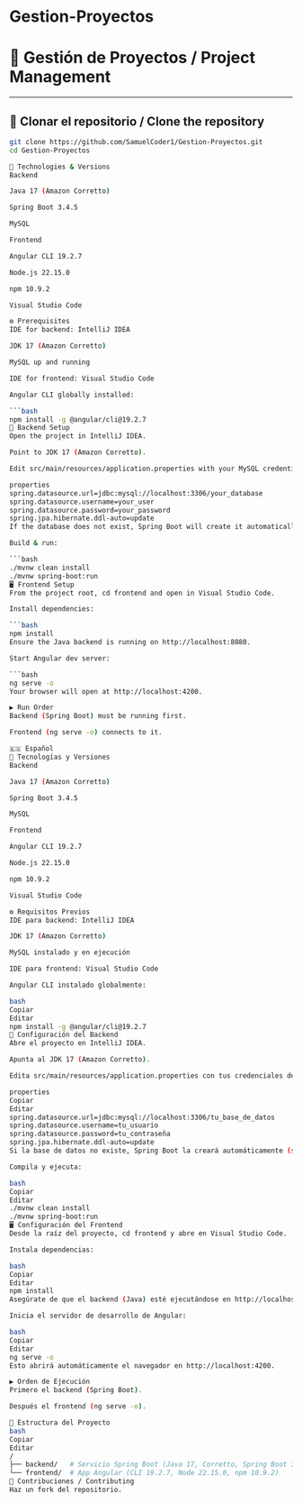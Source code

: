 # Gestion-Proyectos

# 📂 Gestión de Proyectos / Project Management

---

## 🔗 Clonar el repositorio / Clone the repository

```bash
git clone https://github.com/SamuelCoder1/Gestion-Proyectos.git
cd Gestion-Proyectos

🚀 Technologies & Versions
Backend

Java 17 (Amazon Corretto)

Spring Boot 3.4.5

MySQL

Frontend

Angular CLI 19.2.7

Node.js 22.15.0

npm 10.9.2

Visual Studio Code

⚙️ Prerequisites
IDE for backend: IntelliJ IDEA

JDK 17 (Amazon Corretto)

MySQL up and running

IDE for frontend: Visual Studio Code

Angular CLI globally installed:

```bash
npm install -g @angular/cli@19.2.7
🔧 Backend Setup
Open the project in IntelliJ IDEA.

Point to JDK 17 (Amazon Corretto).

Edit src/main/resources/application.properties with your MySQL credentials:

properties
spring.datasource.url=jdbc:mysql://localhost:3306/your_database
spring.datasource.username=your_user
spring.datasource.password=your_password
spring.jpa.hibernate.ddl-auto=update
If the database does not exist, Spring Boot will create it automatically (when credentials match).

Build & run:

```bash
./mvnw clean install
./mvnw spring-boot:run
🖥️ Frontend Setup
From the project root, cd frontend and open in Visual Studio Code.

Install dependencies:

```bash
npm install
Ensure the Java backend is running on http://localhost:8080.

Start Angular dev server:

```bash
ng serve -o
Your browser will open at http://localhost:4200.

▶️ Run Order
Backend (Spring Boot) must be running first.

Frontend (ng serve -o) connects to it.

🇪🇸 Español
🚀 Tecnologías y Versiones
Backend

Java 17 (Amazon Corretto)

Spring Boot 3.4.5

MySQL

Frontend

Angular CLI 19.2.7

Node.js 22.15.0

npm 10.9.2

Visual Studio Code

⚙️ Requisitos Previos
IDE para backend: IntelliJ IDEA

JDK 17 (Amazon Corretto)

MySQL instalado y en ejecución

IDE para frontend: Visual Studio Code

Angular CLI instalado globalmente:

bash
Copiar
Editar
npm install -g @angular/cli@19.2.7
🔧 Configuración del Backend
Abre el proyecto en IntelliJ IDEA.

Apunta al JDK 17 (Amazon Corretto).

Edita src/main/resources/application.properties con tus credenciales de MySQL:

properties
Copiar
Editar
spring.datasource.url=jdbc:mysql://localhost:3306/tu_base_de_datos
spring.datasource.username=tu_usuario
spring.datasource.password=tu_contraseña
spring.jpa.hibernate.ddl-auto=update
Si la base de datos no existe, Spring Boot la creará automáticamente (si las credenciales son correctas).

Compila y ejecuta:

bash
Copiar
Editar
./mvnw clean install
./mvnw spring-boot:run
🖥️ Configuración del Frontend
Desde la raíz del proyecto, cd frontend y abre en Visual Studio Code.

Instala dependencias:

bash
Copiar
Editar
npm install
Asegúrate de que el backend (Java) esté ejecutándose en http://localhost:8080.

Inicia el servidor de desarrollo de Angular:

bash
Copiar
Editar
ng serve -o
Esto abrirá automáticamente el navegador en http://localhost:4200.

▶️ Orden de Ejecución
Primero el backend (Spring Boot).

Después el frontend (ng serve -o).

📁 Estructura del Proyecto
bash
Copiar
Editar
/
├── backend/   # Servicio Spring Boot (Java 17, Corretto, Spring Boot 3.4.5)
└── frontend/  # App Angular (CLI 19.2.7, Node 22.15.0, npm 10.9.2)
🤝 Contribuciones / Contributing
Haz un fork del repositorio.

